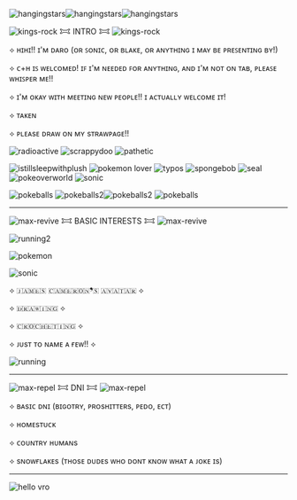 
![hangingstars](https://github.com/user-attachments/assets/8ff7567d-7a0c-46b5-adfa-9fb695c6845a)![hangingstars](https://github.com/user-attachments/assets/3185dc06-1448-43d3-b440-f2f52c4f30d4)![hangingstars](https://github.com/user-attachments/assets/8ff7567d-7a0c-46b5-adfa-9fb695c6845a)

![kings-rock](https://github.com/user-attachments/assets/ca225682-ca1f-4692-b334-215089f737f8) 𐂯 INTRO 𐂯 ![kings-rock](https://github.com/user-attachments/assets/ca225682-ca1f-4692-b334-215089f737f8)

⟡ ʜɪʜɪ!! ɪ'ᴍ ᴅᴀʀᴏ (ᴏʀ ꜱᴏɴɪᴄ, ᴏʀ ʙʟᴀᴋᴇ, ᴏʀ ᴀɴʏᴛʜɪɴɢ ɪ ᴍᴀʏ ʙᴇ ᴘʀᴇꜱᴇɴᴛɪɴɢ ʙʏ!)

⟡ ᴄ+ʜ ɪꜱ ᴡᴇʟᴄᴏᴍᴇᴅ! ɪꜰ ɪ'ᴍ ɴᴇᴇᴅᴇᴅ ꜰᴏʀ ᴀɴʏᴛʜɪɴɢ, ᴀɴᴅ ɪ'ᴍ ɴᴏᴛ ᴏɴ ᴛᴀʙ, ᴘʟᴇᴀꜱᴇ ᴡʜɪꜱᴘᴇʀ ᴍᴇ!!

⟡ ɪ'ᴍ ᴏᴋᴀʏ ᴡɪᴛʜ ᴍᴇᴇᴛɪɴɢ ɴᴇᴡ ᴘᴇᴏᴘʟᴇ!! ɪ ᴀᴄᴛᴜᴀʟʟʏ ᴡᴇʟᴄᴏᴍᴇ ɪᴛ!

⟡ ᴛᴀᴋᴇɴ

⟡ ᴘʟᴇᴀsᴇ ᴅʀᴀᴡ ᴏɴ ᴍʏ sᴛʀᴀᴡᴘᴀɢᴇ!!

![radioactive](https://github.com/user-attachments/assets/f8ddf4b1-3ecc-4b8c-9f1b-97894bd9f12e) ![scrappydoo](https://github.com/user-attachments/assets/5e1b1084-6134-415a-8dc9-53ec9314f71d) ![pathetic](https://github.com/user-attachments/assets/30595fc1-2c35-4787-94d3-201d3fa63e6f)

 ![istillsleepwithplush](https://github.com/user-attachments/assets/37cdc3f3-f0ae-4bfc-a00c-d362cbaf27d4) ![pokemon lover](https://github.com/user-attachments/assets/f39c9acd-f366-433a-bdd3-f8fcff00f407) ![typos](https://github.com/user-attachments/assets/334c7815-e2cb-455a-8374-686ef32a382a) ![spongebob](https://github.com/user-attachments/assets/bc6997e7-91c1-4a10-b8d9-3b4c5532ab50) ![seal](https://github.com/user-attachments/assets/8ecf9a0b-8f61-41c6-aeb0-15a2a0830e03) ![pokeoverworld](https://github.com/user-attachments/assets/a80a02fb-7800-40a6-920a-84baaed8d603) ![sonic](https://github.com/user-attachments/assets/6cec71ee-e6a1-4ace-81b6-874f36b456d7)







 ![pokeballs](https://github.com/user-attachments/assets/4eb1c4b9-dc76-4f75-b80f-47e4956b07f2) ![pokeballs2](https://github.com/user-attachments/assets/48fbdc0a-3dc2-449a-b39b-254f82567c8d)![pokeballs2](https://github.com/user-attachments/assets/48fbdc0a-3dc2-449a-b39b-254f82567c8d) ![pokeballs](https://github.com/user-attachments/assets/4eb1c4b9-dc76-4f75-b80f-47e4956b07f2)

------
![max-revive](https://github.com/user-attachments/assets/d58cbfee-db21-4efc-9eeb-dd301f652713) 𐂯 ​BASIC INTEREST​S 𐂯 ![max-revive](https://github.com/user-attachments/assets/d58cbfee-db21-4efc-9eeb-dd301f652713)

 ![running2](https://github.com/user-attachments/assets/f529c720-3716-4d05-b7ec-053cc2692c79) 

 
![pokemon](https://github.com/user-attachments/assets/c9bec8e7-7cfd-475e-af91-8ebd83b5a333)

![sonic](https://github.com/user-attachments/assets/cd82b322-e736-4714-9475-0577623b3458)

⟡ ​🇯​​🇦​​🇲​​🇪​​🇸​ ​🇨​​🇦​​🇲​​🇪​​🇷​​🇴​​🇳​❜​🇸​ ​🇦​​🇻​​🇦​​🇹​​🇦​​🇷​ ⟡

⟡ ​🇩​​🇷​​🇦​​🇼​​🇮​​🇳​​🇬​ ⟡

⟡ ​🇨​​🇷​​🇴​​🇨​​🇭​​🇪​​🇹​​🇮​​🇳​​🇬​ ⟡

⟡ ᴊᴜsᴛ ᴛᴏ ɴᴀᴍᴇ ᴀ ғᴇᴡ!! ⟡


 ![running](https://github.com/user-attachments/assets/c7b495c4-cc74-4506-8e93-d17ef0eaced9) 

 __________

![max-repel](https://github.com/user-attachments/assets/37f5f1c4-f624-447f-b290-48d05742857f) 𐂯 DNI 𐂯 ![max-repel](https://github.com/user-attachments/assets/37f5f1c4-f624-447f-b290-48d05742857f)

⟡ ʙᴀsɪᴄ ᴅɴɪ (ʙɪɢᴏᴛʀʏ, ᴘʀᴏsʜɪᴛᴛᴇʀs, ᴘᴇᴅᴏ, ᴇᴄᴛ)

⟡ ʜᴏᴍᴇsᴛᴜᴄᴋ

⟡ ᴄᴏᴜɴᴛʀʏ ʜᴜᴍᴀɴs

⟡ sɴᴏᴡғʟᴀᴋᴇs (ᴛʜᴏsᴇ ᴅᴜᴅᴇs ᴡʜᴏ ᴅᴏɴᴛ ᴋɴᴏᴡ ᴡʜᴀᴛ ᴀ ᴊᴏᴋᴇ ɪs)

____________

![hello vro](https://github.com/user-attachments/assets/90aca4ca-407d-45ad-9fb3-666d807d8944)
